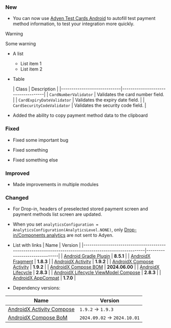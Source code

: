 ### New
- You can now use [Adyen Test Cards Android](https://github.com/Adyen/adyen-testcards-android) to autofill test payment method information, to test your integration more quickly.
> [!WARNING]
> Some warning
- A list
    - List item 1
    - List item 2
- Table

  | Class                       | Description                        |
      |-----------------------------|------------------------------------|
  | `CardNumberValidator`       | Validates the card number field.   |
  | `CardExpiryDateValidator`   | Validates the expiry date field.   |
  | `CardSecurityCodeValidator` | Validates the security code field. |

- Added the ability to copy payment method data to the clipboard

### Fixed
- Fixed some important bug

- Fixed something
- Fixed something else

### Improved
- Made improvements in multiple modules


### Changed
- For Drop-in, headers of preselected stored payment screen and payment methods list screen are updated.
- When you set `analyticsConfiguration = AnalyticsConfiguration(AnalyticsLevel.NONE)`, only [Drop-in/Components analytics](https://docs.adyen.com/online-payments/analytics-and-data-tracking#data-we-are-collecting) are not sent to Adyen.
- List with links
  | Name                                                                                                   | Version                       |
  |--------------------------------------------------------------------------------------------------------|-------------------------------|
  | [Android Gradle Plugin](https://developer.android.com/build/releases/past-releases/agp-8-5-0-release-notes#android-gradle-plugin-8.5.1)                          | **8.5.1**                    |
  | [AndroidX Fragment](https://developer.android.com/jetpack/androidx/releases/fragment#1.8.3)            | **1.8.3**                     |
  | [AndroidX Activity](https://developer.android.com/jetpack/androidx/releases/activity#1.9.2)            | **1.9.2**                     |
  | [AndroidX Compose Activity](https://developer.android.com/jetpack/androidx/releases/activity#1.9.2)    | **1.9.2**                     |
  | [AndroidX Compose BOM](https://developer.android.com/develop/ui/compose/bom/bom-mapping)               | **2024.06.00**                |
  | [AndroidX Lifecycle](https://developer.android.com/jetpack/androidx/releases/lifecycle#2.8.3)          | **2.8.3**                     |
  | [AndroidX Lifecycle ViewModel Compose](https://developer.android.com/jetpack/androidx/releases/lifecycle#2.8.3)  | **2.8.3**                     |
  | [AndroidX AppCompat](https://developer.android.com/jetpack/androidx/releases/appcompat#1.7.0)          | **1.7.0**                     |

- Dependency versions:

| Name | Version |
|------|---------|
| [AndroidX Activity Compose](https://developer.android.com/jetpack/androidx/releases/activity) | `1.9.2` -> `1.9.3` |
| [AndroidX Compose BoM](https://developer.android.com/develop/ui/compose/bom/bom-mapping) | `2024.09.02` -> `2024.10.01` |
